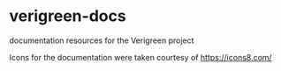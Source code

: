 # verigreen-docs
documentation resources for the Verigreen project

Icons for the documentation were taken courtesy of https://icons8.com/
